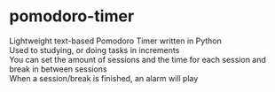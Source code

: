 # pomodoro-timer
Lightweight text-based Pomodoro Timer written in Python
<br/>Used to studying, or doing tasks in increments
<br/>You can set the amount of sessions and the time for each session and break in between sessions
<br/>When a session/break is finished, an alarm will play
